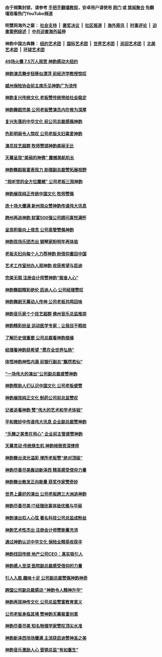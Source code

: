 #### 由于频繁封锁，请参考 [手把手翻墙教程](https://github.com/gfw-breaker/guides/wiki/)，安卓用户请使用 [网门](https://github.com/gfw-breaker/bn-android/blob/master/ogate.md?t=05271535) 或 [禁闻聚合](https://github.com/gfw-breaker/bn-android) 免翻墙观看热门YouTube频道 

#### 明慧网海外之窗：&nbsp;[社会支持](140.md?t=05271535) &nbsp;|&nbsp; [褒奖决议](282.md?t=05271535) &nbsp;|&nbsp; [社区报道](91.md?t=05271535) &nbsp;|&nbsp; [海外简讯](245.md?t=05271535) &nbsp;|&nbsp; [时事评论](251.md?t=05271535) &nbsp;|&nbsp; [迫害案例综述](328.md?t=05271535) &nbsp;|&nbsp; [中共迫害海外延伸](236.md?t=05271535) 

#### 神韵中国古典舞：&nbsp;[纽约艺术团](nf4778.md?t=05271535) &nbsp;|&nbsp; [国际艺术团](nf4780.md?t=05271535) &nbsp;|&nbsp; [世界艺术团](nf5951.md?t=05271535) &nbsp;|&nbsp; [巡回艺术团](nf4779.md?t=05271535) &nbsp;|&nbsp; [北美艺术团](nf1148019.md?t=05271535) &nbsp;|&nbsp; [环球艺术团](nf1299941.md?t=05271535)  

#### [49场火爆 7.5万人观赏 神韵感动大纽约](../pages/nf1299941/n11243426.md?t=05271535) 

#### [神韵演员舞步轻移似漂浮 前经济学教授惊叹](../pages/nf1299941/n11244673.md?t=05271535) 

#### [威州保险协会前主席乐见神韵广为流传](../pages/nf1299941/n11244656.md?t=05271535) 

#### [神韵复兴传统文化 老板赞传统带给社会稳定](../pages/nf1299941/n11244521.md?t=05271535) 

#### [神韵舞蹈完美 公司老板赞演员内在修为深厚](../pages/nf1299941/n11244282.md?t=05271535) 

#### [复兴失落的中华文化 前公司总裁感佩神韵](../pages/nf1299941/n11244152.md?t=05271535) 

#### [色彩明丽令人惊叹 公司老板夫妇喜爱神韵](../pages/nf1299941/n11244137.md?t=05271535) 

#### [演员技艺超群 牧师赞颂神韵美丽无比](../pages/nf1299941/n11242278.md?t=05271535) 

#### [天幕呈现“美丽的神佛” 震撼美航机长](../pages/nf1299941/n11242072.md?t=05271535) 

#### [神韵舞蹈极富表现力 助理副总裁赞拓展视野](../pages/nf1299941/n11241494.md?t=05271535) 

#### [“视听觉的全方位震撼” 公司老板三观神韵](../pages/nf1299941/n11241842.md?t=05271535) 

#### [神韵展现纯正传统中国文化 牧师赞佩](../pages/nf1299941/n11241541.md?t=05271535) 

#### [连十场大爆满 新州观众赞神韵传递伟大讯息](../pages/nf1299941/n11235432.md?t=05271535) 

#### [跨州再追神韵 财富500强公司顾问喜悦满怀](../pages/nf1299941/n11235402.md?t=05271535) 

#### [呈现积极向上信念 公司高管赞佩神韵](../pages/nf1299941/n11235262.md?t=05271535) 

#### [神韵现场乐团杰出  钢琴家盼明年再体验](../pages/nf1299941/n11235282.md?t=05271535) 

#### [老板夫妇向每个人力荐神韵 盼信仰重回中国](../pages/nf1299941/n11235246.md?t=05271535) 

#### [艺术工作室创办人观神韵 收获希望与启迪](../pages/nf1299941/n11235114.md?t=05271535) 

#### [完美无瑕 注册会计师赞神韵“振奋人心”](../pages/nf1299941/n11235068.md?t=05271535) 

#### [神韵舞蹈精彩绝伦 启迪人心 公司经理赞叹](../pages/nf1299941/n11235039.md?t=05271535) 

#### [神韵舞剧天幕动人传神 公司老板共鸣回味](../pages/nf1299941/n11235065.md?t=05271535) 

#### [神韵音乐家个个技艺超群 佛州音乐总监推崇](../pages/nf1299941/n11235008.md?t=05271535) 

#### [神韵精彩纷呈 运动医学专家：让我目不暇给](../pages/nf1299941/n11235012.md?t=05271535) 

#### [了解历史很重要 公司总裁看神韵接缘](../pages/nf1299941/n11234962.md?t=05271535) 

#### [经理看神韵获希望 “愿在全世界弘扬”](../pages/nf1299941/n11234940.md?t=05271535) 

#### [体悟神韵神性内涵 前银行副总“飘然若仙”](../pages/nf1299941/n11234819.md?t=05271535) 

#### [“一场伟大的演出”公司副总裁盛赞神韵](../pages/nf1299941/n11234770.md?t=05271535) 

#### [神韵帮助人们认识中国文化 公司老板盛赞](../pages/nf1299941/n11234722.md?t=05271535) 

#### [神韵展现纯正文化 制药公司前总监赞叹](../pages/nf1299941/n11234699.md?t=05271535) 

#### [记者追看神韵 赞“伟大的艺术和学术体验”](../pages/nf1299941/n11234664.md?t=05271535) 

#### [平和微妙中传递伟大讯息 企业副总裁赞神韵](../pages/nf1299941/n11234578.md?t=05271535) 

#### [“乐舞之美贵在用心” 企业前主管盛赞神韵](../pages/nf1299941/n11234602.md?t=05271535) 

#### [天幕灵动 传统焕生机 神韵倾倒资深律师](../pages/nf1299941/n11234519.md?t=05271535) 

#### [神韵舞台流光溢彩 律所老板赞“绝对顶级”](../pages/nf1299941/n11234513.md?t=05271535) 

#### [神韵尽善尽美轰动新泽西 精英感受信仰力量](../pages/nf1299941/n11233722.md?t=05271535) 

#### [神韵舞台散发正向能量 获奖作家赞奇妙](../pages/nf1299941/n11234219.md?t=05271535) 

#### [世界上最好的演出 公司老板跨三大洲追神韵](../pages/nf1299941/n11233778.md?t=05271535) 

#### [神韵尽善尽美 IT经理欣喜体验优雅与华丽](../pages/nf1299941/n11233570.md?t=05271535) 

#### [神韵演出扣人心弦 著名科技公司总监成粉丝](../pages/nf1299941/n11233523.md?t=05271535) 

#### [神韵艺术性杰出 注册会计师赞能量充沛](../pages/nf1299941/n11233498.md?t=05271535) 

#### [通过神韵认识中华文化 保险业精英收获丰](../pages/nf1299941/n11234136.md?t=05271535) 

#### [神韵找回传统 地产公司CEO：真实吸引人](../pages/nf1299941/n11233490.md?t=05271535) 

#### [神韵感人至深 医院副总裁感受信仰的力量](../pages/nf1299941/n11233421.md?t=05271535) 

#### [引人入胜 趣味十足 公司副总裁赞佩神韵神奇](../pages/nf1299941/n11233429.md?t=05271535) 

#### [跨国公司副总裁感动 “神韵令人精神升华”](../pages/nf1299941/n11233389.md?t=05271535) 

#### [神韵再现神传文化 公司总监赞富教育意义](../pages/nf1299941/n11233373.md?t=05271535) 

#### [公司老板身临其境 赞神韵天幕极富创意](../pages/nf1299941/n11233226.md?t=05271535) 

#### [神韵尽善尽美 知名物理学家赞叹顶尖水准](../pages/nf1299941/n11233331.md?t=05271535) 

#### [神韵新泽西场场爆满 主流获启迪赞神圣之美](../pages/nf1299941/n11231027.md?t=05271535) 

#### [神韵音乐激励人心 营销总监“有如重生”](../pages/nf1299941/n11230973.md?t=05271535) 

